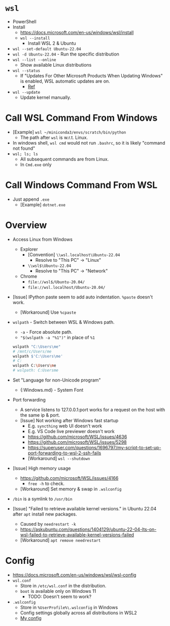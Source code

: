 # `wsl`

- PowerShell
- Install
    - <https://docs.microsoft.com/en-us/windows/wsl/install>
    - `wsl --install`
        - Install WSL 2 & Ubuntu
- `wsl --set-default Ubuntu-22.04`
- `wsl -d Ubuntu-22.04` - Run the specific distribution
- `wsl --list --online`
    - Show available Linux distributions
- `wsl --status`
    - If "Updates For Other Microsoft Products When Updating Windows" is enabled, WSL automatic updates are on.
        - [Ref](<../Others/Windows.md#my-config>)
- `wsl --update`
    - Update kernel manually.

# Call WSL Command From Windows

- [Example] `wsl ~/miniconda3/envs/scratch/bin/python`
    - The path after `wsl` is w.r.t. Linux.
- In windows shell, `wsl cmd` would not run `.bashrc`, so it is likely "command not found"
- `wsl; ls; ls`
    - All subsequent commands are from Linux.
    - In `Cmd.exe` only

# Call Windows Command From WSL

- Just append `.exe`
    - [Example] `dotnet.exe`

# Overview

- Access Linux from Windows
    - Explorer
        - [Convention] `\\wsl.localhost\Ubuntu-22.04`
            - Resolve to "This PC" -> "Linux"
        - `\\wsl$\Ubuntu-22.04`
            - Resolve to "This PC" -> "Network"
    - Chrome
        - `file://wsl$/Ubuntu-20.04/`
        - `file://wsl.localhost/Ubuntu-20.04/`
- [Issue] IPython paste seem to add auto indentation. `%paste` doesn't work.
    - [Workaround] Use `%cpaste`
- `wslpath` - Switch between WSL & Windows path.
    - `-a` - Force absolute path.
    - `"$(wslpath -a "%1")"` in place of `%1`
    ```bash
    wslpath "C:\Users\me"
    # /mnt/c/Users/me
    wslpath $'C:\Users\me'
    # C:
    wslpath C:\Users\me
    # wslpath: C:Usersme
    ```

- Set "Language for non-Unicode program"
    - {:Windows.md} - System Font
- Port forwarding
    - A service listens to 127.0.0.1:port works for a request on the host with the same ip & port.
    - [Issue] Not working after Windows fast startup
        - E.g. `syncthing` web UI doesn't work
        - E.g. VS Code live previewer doesn't work
        - <https://github.com/microsoft/WSL/issues/4636>
        - <https://github.com/microsoft/WSL/issues/5298>
        - <https://superuser.com/questions/1696797/my-script-to-set-up-port-forwarding-to-wsl-2-ssh-fails>
        - [Workaround] `wsl --shutdown`
- [Issue] High memory usage
    - <https://github.com/microsoft/WSL/issues/4166>
        - `free -h` to check.
    - [Workaround] Set memory & swap in `.wslconfig`
- `/bin` is a symlink to `/usr/bin`
- [Issue] "Failed to retrieve available kernel versions." in Ubuntu 22.04 after `apt` install new packages.
    - Caused by `needrestart -k`
    - <https://askubuntu.com/questions/1404129/ubuntu-22-04-lts-on-wsl-failed-to-retrieve-available-kernel-versions-failed>
    - [Workaround] `apt remove needrestart`


# Config

- <https://docs.microsoft.com/en-us/windows/wsl/wsl-config>
- `wsl.conf`
    - Store in `/etc/wsl.conf` in the distribution.
    - `boot` is available only on Windows 11
        - TODO: Doesn't seem to work?
- `.wslconfig`
    - Store in `%UserProfile%\.wslconfig` in Windows
    - Config settings globally across all distributions in WSL2
    - [My config](<.wslconfig>)

